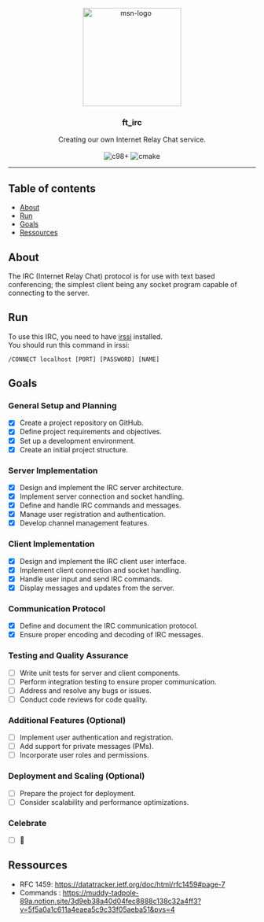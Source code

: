 <p align="center">
  <img src="https://static.wikia.nocookie.net/logopedia/images/a/a5/MSN_Messenger_2000_%28Icon%29.png/revision/latest?cb=20230101195823" width=200 alt="msn-logo" />
</p>
<h3 align="center">ft_irc</h3>

<p align="center">
  Creating our own Internet Relay Chat service.
  <br />
  <br />
  <img src="https://img.shields.io/badge/c_98%2B-A8B9CC?style=for-the-badge&logo=c&logoColor=white" alt="c98+" />
  <img src="https://img.shields.io/badge/CMake-%23008FBA.svg?style=for-the-badge&logo=cmake&logoColor=white" alt="cmake" />
</p>

---
## Table of contents 
- [About](#about)
- [Run](#Run)
- [Goals](#Goals)
- [Ressources](#ressources)

## About <a name="about"></a>

The IRC (Internet Relay Chat) protocol is for use with text based conferencing; the simplest client being any socket program capable of connecting to the server.

## Run <a name="Run"></a>

To use this IRC, you need to have [irssi](https://irssi.org/) installed.
<br />
You should run this command in irssi:

```shell
/CONNECT localhost [PORT] [PASSWORD] [NAME]
```

## Goals <a name="Goals"></a>

### General Setup and Planning
- [X] Create a project repository on GitHub.
- [X] Define project requirements and objectives.
- [X] Set up a development environment.
- [X] Create an initial project structure.

### Server Implementation
- [X] Design and implement the IRC server architecture.
- [X] Implement server connection and socket handling.
- [X] Define and handle IRC commands and messages.
- [X] Manage user registration and authentication.
- [X] Develop channel management features.

### Client Implementation
- [X] Design and implement the IRC client user interface.
- [X] Implement client connection and socket handling.
- [X] Handle user input and send IRC commands.
- [X] Display messages and updates from the server.

### Communication Protocol
- [X] Define and document the IRC communication protocol.
- [X] Ensure proper encoding and decoding of IRC messages.

### Testing and Quality Assurance
- [ ] Write unit tests for server and client components.
- [ ] Perform integration testing to ensure proper communication.
- [ ] Address and resolve any bugs or issues.
- [ ] Conduct code reviews for code quality.

### Additional Features (Optional)
- [ ] Implement user authentication and registration.
- [ ] Add support for private messages (PMs).
- [ ] Incorporate user roles and permissions.

### Deployment and Scaling (Optional)
- [ ] Prepare the project for deployment.
- [ ] Consider scalability and performance optimizations.

### Celebrate
- [ ] 🥳


## Ressources <a name="ressources"></a>
- RFC 1459: https://datatracker.ietf.org/doc/html/rfc1459#page-7
- Commands : https://muddy-tadpole-89a.notion.site/3d9eb38a40d04fec8888c138c32a4ff3?v=5f5a0a1c611a4eaea5c9c33f05aeba51&pvs=4

